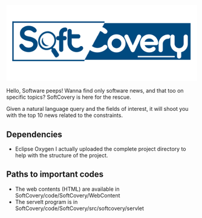 ![Logo of SoftCovery](https://github.com/Pooventhiran/SoftCovery/blob/master/code/SoftCovery/WebContent/images/Softcovery.png)

Hello, Software peeps!
Wanna find only software news, and that too on specific topics? SoftCovery is here for the rescue.

Given a natural language query and the fields of interest, it will shoot you with the top 10 news related to the constraints.

## Dependencies
- Eclipse Oxygen
 I actually uploaded the complete project directory to help with the structure of the project. 
 
## Paths to important codes
- The web contents (HTML) are available in SoftCovery/code/SoftCovery/WebContent
- The servelt program is in SoftCovery/code/SoftCovery/src/softcovery/servlet
